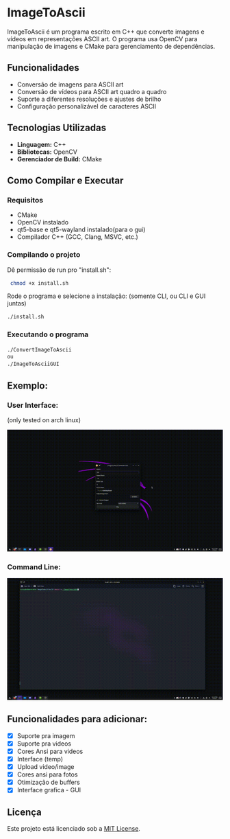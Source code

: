 # ImageToAscii

ImageToAscii é um programa escrito em C++ que converte imagens e vídeos em representações ASCII art. O programa usa OpenCV para manipulação de imagens e CMake para gerenciamento de dependências.

## Funcionalidades
- Conversão de imagens para ASCII art
- Conversão de vídeos para ASCII art quadro a quadro
- Suporte a diferentes resoluções e ajustes de brilho
- Configuração personalizável de caracteres ASCII

## Tecnologias Utilizadas
- **Linguagem:** C++
- **Bibliotecas:** OpenCV
- **Gerenciador de Build:** CMake

## Como Compilar e Executar
### Requisitos
- CMake
- OpenCV instalado
- qt5-base e qt5-wayland instalado(para o gui)
- Compilador C++ (GCC, Clang, MSVC, etc.)

### Compilando o projeto

Dê permissão de run pro "install.sh":
```sh
 chmod +x install.sh

```
Rode o programa e selecione a instalação: (somente CLI, ou CLI e GUI juntas)
```sh
./install.sh

```

### Executando o programa

```sh
./ConvertImageToAscii 
ou 
./ImageToAsciiGUI
```

## Exemplo:
### User Interface: 
(only tested on arch linux)

![Video exemplo](./pics/GUI.gif)

### Command Line:
![Video exemplo](./pics/CLI.gif)

## Funcionalidades para adicionar:
- [x] Suporte pra imagem
- [x] Suporte pra videos
- [x] Cores Ansi para videos
- [x] Interface (temp)
- [x] Upload video/image
- [x] Cores ansi para fotos
- [x] Otimização de buffers
- [x] Interface grafica - GUI

## Licença
Este projeto está licenciado sob a [MIT License](LICENSE).


